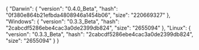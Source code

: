 {
  "Darwin": {
    "version": "0.4.0_Beta",
    "hash": "0f380e864b21efbda4808946a1454b06",
    "size": "220669327"
  },
  "Windows": {
    "version": "0.3.3_Beta",
    "hash": "2cabcdf5286ebe4cac3a0de2399db824",
    "size": "2655094"
  },
  "Linux": {
    "version": "0.3.3_Beta",
    "hash": "2cabcdf5286ebe4cac3a0de2399db824",
    "size": "2655094"
  }
}
